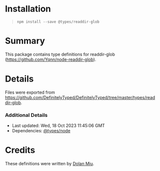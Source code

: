 # Installation
> `npm install --save @types/readdir-glob`

# Summary
This package contains type definitions for readdir-glob (https://github.com/Yqnn/node-readdir-glob).

# Details
Files were exported from https://github.com/DefinitelyTyped/DefinitelyTyped/tree/master/types/readdir-glob.

### Additional Details
 * Last updated: Wed, 18 Oct 2023 11:45:06 GMT
 * Dependencies: [@types/node](https://npmjs.com/package/@types/node)

# Credits
These definitions were written by [Dolan Miu](https://github.com/dolanmiu).
